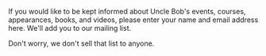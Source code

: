 If you would like to be kept informed about Uncle Bob's events, courses, appearances, books, 
and videos, please enter your name and email address here.  We'll add you to our mailing list.  

Don't worry, we don't sell that list to anyone.